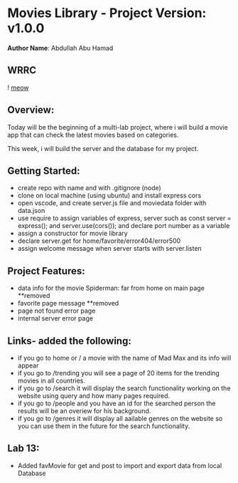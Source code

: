 # Movies Library - Project Version: v1.0.0

**Author Name**: Abdullah Abu Hamad

## WRRC

! [meow](./Image.jpg)

## Overview:

Today will be the beginning of a multi-lab project, where i will build a movie app that can check the latest movies based on categories.

This week, i will build the server and the database for my project.

## Getting Started:

- create repo with name and with .gitignore (node)
- clone on local machine (using ubuntu) and install express cors
- open vscode, and create server.js file and moviedata folder with data.json
- use require to assign variables of express, server such as const server = express(); and server.use(cors()); and declare port number as a variable
- assign a constructor for movie library
- declare server.get for home/favorite/error404/error500
- assign welcome message when server starts with server.listen

## Project Features:

- data info for the movie Spiderman: far from home on main page **removed
- favorite page message **removed
- page not found error page
- internal server error page

## Links- added the following:

- if you go to home or / a movie with the name of Mad Max and its info will appear
- if you go to /trending you will see a page of 20 items for the trending movies in all countries.
- if you go to /search it will display the search functionality working on the website using query and how many pages required.
- if you go to /people and you have an id for the searched person the results will be an overiew for his background.
- if you go to /genres it will display all aailable genres on the website so you can use them in the future for the search functionality.

## Lab 13:

- Added favMovie for get and post to import and export data from local Database
